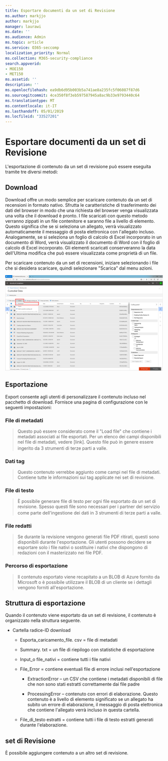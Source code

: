 ```yaml
---
title: Esportare documenti da un set di Revisione
ms.author: markjjo
author: markjjo
manager: laurawi
ms.date: ''
ms.audience: Admin
ms.topic: article
ms.service: O365-seccomp
localization_priority: Normal
ms.collection: M365-security-compliance
search.appverid:
- MOE150
- MET150
ms.assetid: ''
description: ''
ms.openlocfilehash: ea9db6d95b003b5a741ae8a235fc5f06087f87d6
ms.sourcegitcommit: 4ce350f8f3eb597587945a8ac9b33e9793440c64
ms.translationtype: MT
ms.contentlocale: it-IT
ms.lasthandoff: 05/01/2019
ms.locfileid: "33527201"
---
```

# <a name="export-documents-from-a-review-set"></a>Esportare documenti da un set di Revisione

L'esportazione di contenuto da un set di revisione può essere eseguita tramite tre diversi metodi:

## <a name="download"></a>Download

Download offre un modo semplice per scaricare contenuto da un set di recensioni in formato nativo. Sfrutta le caratteristiche di trasferimento dei dati del browser in modo che una richiesta del browser venga visualizzata una volta che il download è pronto. I file scaricati con questo metodo verranno zippati in un file contenitore e saranno file a livello di elemento. Questo significa che se si seleziona un allegato, verrà visualizzato automaticamente il messaggio di posta elettronica con l'allegato incluso. Analogamente, se si seleziona un foglio di calcolo di Excel incorporato in un documento di Word, verrà visualizzato il documento di Word con il foglio di calcolo di Excel incorporato. Gli elementi scaricati conserveranno la data dell'Ultima modifica che può essere visualizzata come proprietà di un file.

Per scaricare contenuto da un set di recensioni, iniziare selezionando i file che si desidera scaricare, quindi selezionare "Scarica" dal menu azioni.

![Schermata di una descrizione del computer generata automaticamente](../media/eDiscoDownload.png)

## <a name="export"></a>Esportazione

Export consente agli utenti di personalizzare il contenuto incluso nel pacchetto di download. Fornisce una pagina di configurazione con le seguenti impostazioni:

### <a name="metadata-file"></a>File di metadati

> Questo può essere considerato come il "Load file" che contiene i metadati associati ai file esportati. Per un elenco dei campi disponibili nel file di metadati, vedere \[link\]. Questo file può in genere essere ingerito da<sup></sup> 3 strumenti di terze parti a valle.

### <a name="tag-data"></a>Dati tag

> Questo contenuto verrebbe aggiunto come campi nel file di metadati. Contiene tutte le informazioni sui tag applicate nei set di revisione.

### <a name="text-files"></a>File di testo

> È possibile generare file di testo per ogni file esportato da un set di revisione. Spesso questi file sono necessari per i partner del servizio come parte dell'ingestione dei dati<sup></sup> in 3 strumenti di terze parti a valle.

### <a name="redacted-files"></a>File redatti

> Se durante la revisione vengono generati file PDF ritirati, questi sono disponibili durante l'esportazione. Gli utenti possono decidere se esportare solo i file nativi o sostituire i nativi che dispongono di redazioni con il masterizzato nei file PDF.

### <a name="export-location"></a>Percorso di esportazione

> Il contenuto esportato viene recapitato a un BLOB di Azure fornito da Microsoft o è possibile utilizzare il BLOB di un cliente se i dettagli vengono forniti all'esportazione.

## <a name="export-structure"></a>Struttura di esportazione

Quando il contenuto viene esportato da un set di revisione, il contenuto è organizzato nella struttura seguente.

  - Cartella radice-ID download
    
      - Esporta\_caricamento\_file. csv = file di metadati
    
      - Summary. txt = un file di riepilogo con statistiche di esportazione
    
      - Input\_o file\_nativi = contiene tutti i file nativi
    
      - File\_Error = contiene eventuali file di errore inclusi nell'esportazione
        
          - ExtractionError – un CSV che contiene i metadati disponibili di file che non sono stati estratti correttamente dai file padre
        
          - ProcessingError – contenuto con errori di elaborazione. Questo contenuto è a livello di elemento significato se un allegato ha subito un errore di elaborazione, il messaggio di posta elettronica che contiene l'allegato verrà incluso in questa cartella.
    
      - File\_di\_testo estratti = contiene tutti i file di testo estratti generati durante l'elaborazione.

## <a name="review-set"></a>set di Revisione

È possibile aggiungere contenuto a un altro set di revisione.